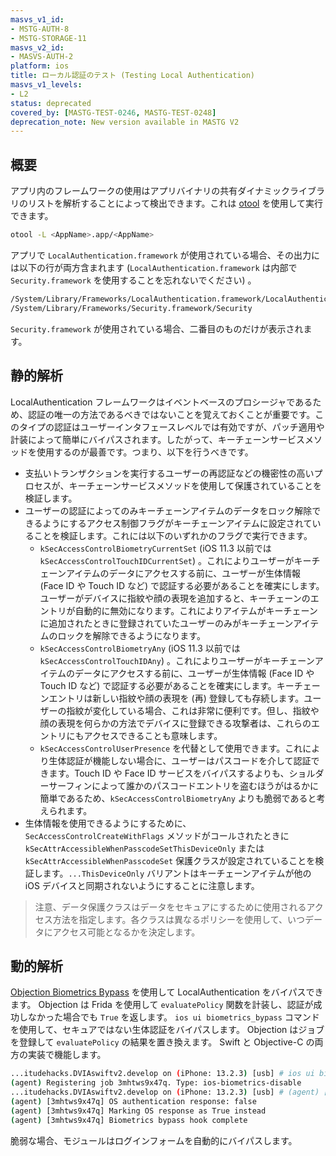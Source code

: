 ```yaml
---
masvs_v1_id:
- MSTG-AUTH-8
- MSTG-STORAGE-11
masvs_v2_id:
- MASVS-AUTH-2
platform: ios
title: ローカル認証のテスト (Testing Local Authentication)
masvs_v1_levels:
- L2
status: deprecated
covered_by: [MASTG-TEST-0246, MASTG-TEST-0248]
deprecation_note: New version available in MASTG V2
---
```


## 概要

アプリ内のフレームワークの使用はアプリバイナリの共有ダイナミックライブラリのリストを解析することによって検出できます。これは [otool](../../../tools/ios/MASTG-TOOL-0060.md) を使用して実行できます。

```bash
otool -L <AppName>.app/<AppName>
```

アプリで `LocalAuthentication.framework` が使用されている場合、その出力には以下の行が両方含まれます (`LocalAuthentication.framework` は内部で `Security.framework` を使用することを忘れないでください) 。

```bash
/System/Library/Frameworks/LocalAuthentication.framework/LocalAuthentication
/System/Library/Frameworks/Security.framework/Security
```

`Security.framework` が使用されている場合、二番目のものだけが表示されます。

## 静的解析

LocalAuthentication フレームワークはイベントベースのプロシージャであるため、認証の唯一の方法であるべきではないことを覚えておくことが重要です。このタイプの認証はユーザーインタフェースレベルでは有効ですが、パッチ適用や計装によって簡単にバイパスされます。したがって、キーチェーンサービスメソッドを使用するのが最善です。つまり、以下を行うべきです。

- 支払いトランザクションを実行するユーザーの再認証などの機密性の高いプロセスが、キーチェーンサービスメソッドを使用して保護されていることを検証します。
- ユーザーの認証によってのみキーチェーンアイテムのデータをロック解除できるようにするアクセス制御フラグがキーチェーンアイテムに設定されていることを検証します。これには以下のいずれかのフラグで実行できます。
    - `kSecAccessControlBiometryCurrentSet` (iOS 11.3 以前では `kSecAccessControlTouchIDCurrentSet`) 。これによりユーザーがキーチェーンアイテムのデータにアクセスする前に、ユーザーが生体情報 (Face ID や Touch ID など) で認証する必要があることを確実にします。ユーザーがデバイスに指紋や顔の表現を追加すると、キーチェーンのエントリが自動的に無効になります。これによりアイテムがキーチェーンに追加されたときに登録されていたユーザーのみがキーチェーンアイテムのロックを解除できるようになります。
    - `kSecAccessControlBiometryAny` (iOS 11.3 以前では `kSecAccessControlTouchIDAny`) 。これによりユーザーがキーチェーンアイテムのデータにアクセスする前に、ユーザーが生体情報 (Face ID や Touch ID など) で認証する必要があることを確実にします。キーチェーンエントリは新しい指紋や顔の表現を (再) 登録しても存続します。ユーザーの指紋が変化している場合、これは非常に便利です。但し、指紋や顔の表現を何らかの方法でデバイスに登録できる攻撃者は、これらのエントリにもアクセスできることも意味します。
    - `kSecAccessControlUserPresence` を代替として使用できます。これにより生体認証が機能しない場合に、ユーザーはパスコードを介して認証できます。Touch ID や Face ID サービスをバイパスするよりも、ショルダーサーフィンによって誰かのパスコードエントリを盗むほうがはるかに簡単であるため、`kSecAccessControlBiometryAny` よりも脆弱であると考えられます。
- 生体情報を使用できるようにするために、`SecAccessControlCreateWithFlags` メソッドがコールされたときに `kSecAttrAccessibleWhenPasscodeSetThisDeviceOnly` または `kSecAttrAccessibleWhenPasscodeSet` 保護クラスが設定されていることを検証します。`...ThisDeviceOnly` バリアントはキーチェーンアイテムが他の iOS デバイスと同期されないようにすることに注意します。

> 注意、データ保護クラスはデータをセキュアにするために使用されるアクセス方法を指定します。各クラスは異なるポリシーを使用して、いつデータにアクセス可能となるかを決定します。


## 動的解析

[Objection Biometrics Bypass](https://github.com/sensepost/objection/wiki/Understanding-the-iOS-Biometrics-Bypass "Understanding the iOS Biometrics Bypass") を使用して LocalAuthentication をバイパスできます。 Objection は Frida を使用して `evaluatePolicy` 関数を計装し、認証が成功しなかった場合でも `True` を返します。 `ios ui biometrics_bypass` コマンドを使用して、セキュアではない生体認証をバイパスします。 Objection はジョブを登録して `evaluatePolicy` の結果を置き換えます。 Swift と Objective-C の両方の実装で機能します。

```bash
...itudehacks.DVIAswiftv2.develop on (iPhone: 13.2.3) [usb] # ios ui biometrics_bypass
(agent) Registering job 3mhtws9x47q. Type: ios-biometrics-disable
...itudehacks.DVIAswiftv2.develop on (iPhone: 13.2.3) [usb] # (agent) [3mhtws9x47q] Localized Reason for auth requirement: Please authenticate yourself
(agent) [3mhtws9x47q] OS authentication response: false
(agent) [3mhtws9x47q] Marking OS response as True instead
(agent) [3mhtws9x47q] Biometrics bypass hook complete
```

脆弱な場合、モジュールはログインフォームを自動的にバイパスします。
